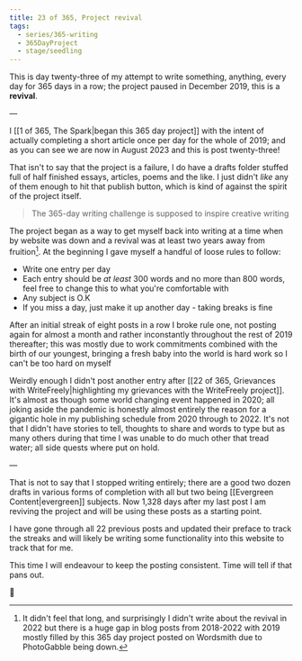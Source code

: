 ```yaml
---
title: 23 of 365, Project revival
tags:
  - series/365-writing
  - 365DayProject
  - stage/seedling
---
```



This is day twenty-three of my attempt to write something, anything, every day for 365 days in a row; the project paused in December 2019, this is a **revival**.

—

I [[1 of 365, The Spark|began this 365 day project]] with the intent of actually completing a short article once per day for the whole of 2019; and as you can see we are now in August 2023 and this is post twenty-three!

That isn't to say that the project is a failure, I do have a drafts folder stuffed full of half finished essays, articles, poems and the like. I just didn't _like_ any of them enough to hit that publish button, which is kind of against the spirit of the project itself.

> The 365-day writing challenge is supposed to inspire creative writing

The project began as a way to get myself back into writing at a time when by website was down and a revival was at least two years away from fruition[^1]. At the beginning I gave myself a handful of loose rules to follow:

- Write one entry per day
- Each entry should be _at least_ 300 words and no more than 800 words, feel free to change this to what you're comfortable with
- Any subject is O.K
- If you miss a day, just make it up another day - taking breaks is fine

After an initial streak of eight posts in a row I broke rule one, not posting again for almost a month and rather inconstantly throughout the rest of 2019 thereafter; this was mostly due to work commitments combined with the birth of our youngest, bringing a fresh baby into the world is hard work so I can't be too hard on myself

Weirdly enough I didn't post another entry after [[22 of 365, Grievances with WriteFreely|highlighting my grievances with the WriteFreely project]]. It's almost as though some world changing event happened in 2020; all joking aside the pandemic is honestly almost entirely the reason for a gigantic hole in my publishing schedule from 2020 through to 2022. It's not that I didn't have stories to tell, thoughts to share and words to type but as many others during that time I was unable to do much other that tread water; all side quests where put on hold.

—

That is not to say that I stopped writing entirely; there are a good two dozen drafts in various forms of completion with all but two being [[Evergreen Content|evergreen]] subjects. Now 1,328 days after my last post I am reviving the project and will be using these posts as a starting point.

I have gone through all 22 previous posts and updated their preface to track the streaks and will likely be writing some functionality into this website to track that for me.

This time I will endeavour to keep the posting consistent. Time will tell if that pans out.

🌻

[^1]: It didn't feel that long, and surprisingly I didn't write about the revival in 2022 but there is a huge gap in blog posts from 2018-2022 with 2019 mostly filled by this 365 day project posted on Wordsmith due to PhotoGabble being down.

